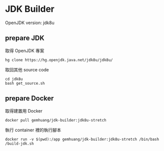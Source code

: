 # JDK Builder

OpenJDK version: jdk8u

## prepare JDK


取得 OpenJDK 專案

```
hg clone https://hg.openjdk.java.net/jdk8u/jdk8u/
```

取回其他 source code

```
cd jdk8u
bash get_source.sh
```

## prepare Docker


取得建置用 Docker

```
docker pull gemhuang/jdk-builder:jdk8u-stretch
```

執行 container 裡的執行腳本

```
docker run -v $(pwd):/app gemhuang/jdk-builder:jdk8u-stretch /bin/bash /build-jdk.sh
```
